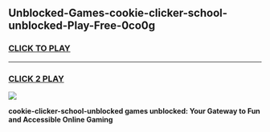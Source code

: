 
## Unblocked-Games-cookie-clicker-school-unblocked-Play-Free-0co0g
<h3>
<a href="https://premium76.site?title=cookie-clicker-school-unblocked&ref=12A">CLICK TO PLAY</a></h3>
<hr>

<h3>
<a href="https://premium76.site?title=cookie-clicker-school-unblocked&ref=12A">CLICK 2 PLAY</a>
  
</h3>

<a href="https://premium76.site?title=cookie-clicker-school-unblocked&ref=12A"><img src="https://clearcache.store/games.png"></a>


**cookie-clicker-school-unblocked games unblocked: Your Gateway to Fun and Accessible Online Gaming**

